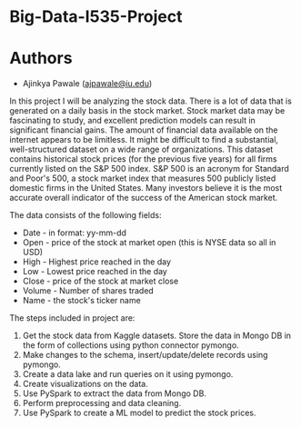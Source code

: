 # Big-Data-I535-Project

# Authors
- Ajinkya Pawale (ajpawale@iu.edu)



In this project I will be analyzing the stock data. There is a lot of data that is generated on a daily basis in the stock market. Stock market data may be fascinating to study, and excellent prediction models can result in significant financial gains. The amount of financial data available on the internet appears to be limitless. It might be difficult to find a substantial, well-structured dataset on a wide range of organizations. This dataset contains historical stock prices (for the previous five years) for all firms currently listed on the S&P 500 index. S&P 500 is an acronym for Standard and Poor's 500, a stock market index that measures 500 publicly listed domestic firms in the United States. Many investors believe it is the most accurate overall indicator of the success of the American stock market.  

The data consists of the following fields:  
 - Date - in format: yy-mm-dd
- Open - price of the stock at market open (this is NYSE data so all in USD)
- High - Highest price reached in the day
- Low - Lowest price reached in the day
- Close - price of the stock at market close
- Volume - Number of shares traded
- Name - the stock's ticker name

The steps included in project are: 
1) Get the stock data from Kaggle datasets. Store the data in Mongo DB in the form of collections using python connector pymongo. 
2) Make changes to the schema, insert/update/delete records using pymongo. 
3) Create a data lake and run queries on it using pymongo. 
4) Create visualizations on the data. 
5) Use PySpark to extract the data from Mongo DB. 
6) Perform preprocessing and data cleaning. 
7) Use PySpark to create a ML model to predict the stock prices. 
